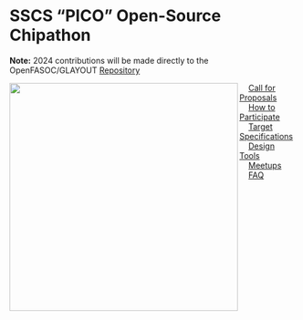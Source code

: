 # SSCS “PICO” Open-Source Chipathon 
**Note:** 2024 contributions will be made directly to the OpenFASOC/GLAYOUT [Repository](https://github.com/idea-fasoc/OpenFASOC)

<img align="left" width="400" src="figures/overview.png" width="450"/>



&nbsp;&nbsp;&nbsp;&nbsp;[Call for Proposals](CALL.md)  
&nbsp;&nbsp;&nbsp;&nbsp;[How to Participate](HOWTO.md)  
&nbsp;&nbsp;&nbsp;&nbsp;[Target Specifications](SPECS.md)  
&nbsp;&nbsp;&nbsp;&nbsp;[Design Tools](TOOLS.md)  
&nbsp;&nbsp;&nbsp;&nbsp;[Meetups](MEETUP.md)  
&nbsp;&nbsp;&nbsp;&nbsp;[FAQ](FAQ.md)  
